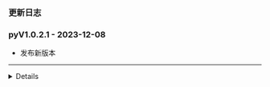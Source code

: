### 更新日志

### pyV1.0.2.1 - 2023-12-08
* 发布新版本
---


<details onclose>


### pyV1.0.2.0 - 2023-12-08
* 兼容python代码的url
---


### pyV1.0.1.9 - 2023-12-05
* 优化网盘所有没详情的bug
* 解决阿里玩偶搜索慢的问题
---

### pyV1.0.1.8 - 2023-12-05
* 支持发布测试版本
---

### pyV1.0.1.7 - 2023-12-05
* 去除豆瓣的搜索功能
---

### pyV1.0.1.6 - 2023-12-05
* 新增获取视频流地址
* 阿里去重复,排序规则优化
* 云盘分享的分类和搜索功能
* 完成豆瓣分类
* 豆瓣禁止搜索
---

### pyV1.0.1.6 - 2023-12-05
* 去除颜文字的内容
---

### pyV1.0.1.5 - 2023-12-05
* 修复ext全是douban的bug
---


### pyV1.0.1.4 - 2023-12-05
* 发布新版本
---

### pyV1.0.1.3 - 2023-12-04
* 优化搜索功能,搜索无结果时支持阿拉伯数字转中文
* 阿里云盘加入自动清理磁盘容量的功能
* 支持猫狸云盘爬虫
* 更新ali.jpg
* 更新发布地址
* 支持每次提交自动发布config.json

### V1.0.1.2 - 2023-12-01
* 解决drive id的bug

### V1.0.1.1 - 2023-12-01
* 豆瓣首页充当父类,其余都是调用豆瓣中的方法


### V1.0.1.0 - 2023-12-01
* 完成阿里分类页面的二级菜单功能,二级菜单也是通过首次爬虫获取
* 第一次打开分类页面的时候会存在没有二级菜单
* 解决阿里分享链接失效的bug

### V1.0.0.9 - 2023-11-27
* 阿里自动排序

### V1.0.0.8 - 2023-11-27
* 本地配置玩偶哥哥json分类详情文件

### V1.0.0.7 - 2023-11-27
* 优化阿里玩偶分类详情页面

#### V1.0.0.6 - 2023-11-23
* 支持filter爬虫
* 解决部分剧情视频没有format的bug
---

#### V1.0.0.5 - 2023-11-23
* 支持豆瓣爬虫
---

#### V1.0.0.4 - 2023-11-23
* 解决带字幕的视频，无法正常获取下载链接的bug
* 解决删除失败的bug
---

#### V1.0.0.3 - 2023-11-23
* 使用Beautiful Soup 进行Html解析
* 首页信息较多,使用Beautiful Soup解析较慢
* 分享链接新增两种格式
* 玩偶哥哥支持分类查看
* 支持多种清晰度查看
---

#### V1.0.0.2 - 2023-11-23
* 转存文件记录保存在本地
* 每次初始化的时候都先清空转存记录
---


#### V1.0.0.1 - 2023-11-23
* 支持重连
* 定义日志输出
* 自动保存到资源盘中
* 如果已转存,无需在保存,直接返回下载链接地址
---

#### V1.0.0.0 - 2023-11-17
* 使用lxml加快爬虫速度
* 解决玩偶图片加载不正常的bug
---

</details>

